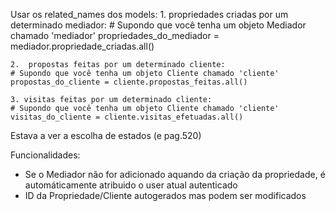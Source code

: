 Usar os related_names dos models:
    1. propriedades criadas por um determinado mediador:
    # Supondo que você tenha um objeto Mediador chamado 'mediador'
    propriedades_do_mediador = mediador.propriedade_criadas.all()

    2.  propostas feitas por um determinado cliente:
    # Supondo que você tenha um objeto Cliente chamado 'cliente'
    propostas_do_cliente = cliente.propostas_feitas.all()

    3. visitas feitas por um determinado cliente:
    # Supondo que você tenha um objeto Cliente chamado 'cliente'
    visitas_do_cliente = cliente.visitas_efetuadas.all()



Estava a ver a escolha de estados (e pag.520)



Funcionalidades:
 - Se o Mediador não for adicionado aquando da criação da propriedade, é automáticamente atribuido o user atual autenticado
 - ID da Propriedade/Cliente autogerados mas podem ser modificados

 